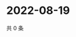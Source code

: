 # 2022-08-19

共 0 条

<!-- BEGIN WEIBO -->
<!-- 最后更新时间 Fri Aug 19 2022 21:37:43 GMT+0800 (China Standard Time) -->

<!-- END WEIBO -->
